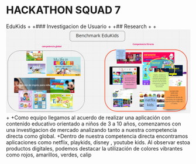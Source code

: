 # HACKATHON SQUAD 7
 EduKids
+
+### Investigacion de Usuario
+
+## Research
+
+![imagen](./src/img/benchmark.png)
+
+Como equipo llegamos al acuerdo de realizar una aplicación con contenido educativo orientado a niños de 3 a 10 años, comenzamos con una investigacion de mercado analizando tanto a nuestra competencia directa como global. 
+Dentro de nuestra competencia directa encontramos aplicaciones como netflix,  playkids, disney , youtube kids. Al observar estoa productos digitales, podemos destacar la utilización de colores vibrantes como rojos, amarillos, verdes, calip